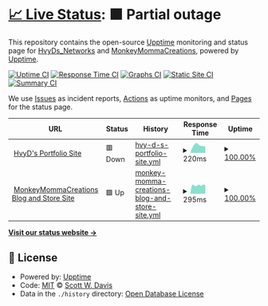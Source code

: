 # [📈 Live Status](https://HvyD.github.io/UpTime_monitor): <!--live status--> **🟧 Partial outage**

This repository contains the open-source [Upptime](https://upptime.js.org) monitoring and status page for [HvyDs_Networks](http://www.HvyD.us) and [MonkeyMommaCreations](https://www.monkeymommacreations.com), powered by [Upptime](https://github.com/upptime/upptime).

[![Uptime CI](https://github.com/HvyD/UpTime_monitor/workflows/Uptime%20CI/badge.svg)](https://github.com/upptime/upptime/actions?query=workflow%3A%22Uptime+CI%22)
[![Response Time CI](https://github.com/HvyD/UpTime_monitor/workflows/Response%20Time%20CI/badge.svg)](https://github.com/upptime/upptime/actions?query=workflow%3A%22Response+Time+CI%22)
[![Graphs CI](https://github.com/HvyD/UpTime_monitor/workflows/Graphs%20CI/badge.svg)](https://github.com/upptime/upptime/actions?query=workflow%3A%22Graphs+CI%22)
[![Static Site CI](https://github.com/HvyD/UpTime_monitor/workflows/Static%20Site%20CI/badge.svg)](https://github.com/upptime/upptime/actions?query=workflow%3A%22Static+Site+CI%22)
[![Summary CI](https://github.com/HvyD/UpTime_monitor/workflows/Summary%20CI/badge.svg)](https://github.com/upptime/upptime/actions?query=workflow%3A%22Summary+CI%22)

We use [Issues](https://github.com/HvyD/UpTime_monitor/issues) as incident reports, [Actions](https://github.com/HvyD/UpTime_monitor/actions) as uptime monitors, and [Pages](https://HvyD.github.io/UpTime_monitor) for the status page.

<!--start: status pages-->
<!-- This summary is generated by Upptime (https://github.com/upptime/upptime) -->
<!-- Do not edit this manually, your changes will be overwritten -->
<!-- prettier-ignore -->
| URL | Status | History | Response Time | Uptime |
| --- | ------ | ------- | ------------- | ------ |
| <img alt="" src="https://favicons.githubusercontent.com/www.hvyd.us" height="13"> [HvyD's Portfolio Site](http://www.hvyd.us) | 🟥 Down | [hvy-d-s-portfolio-site.yml](https://github.com/HvyD/UpTime_monitor/commits/HEAD/history/hvy-d-s-portfolio-site.yml) | <details><summary><img alt="Response time graph" src="./graphs/hvy-d-s-portfolio-site/response-time-week.png" height="20"> 220ms</summary><br><a href="https://HvyD.github.io/UpTime_monitor/history/hvy-d-s-portfolio-site"><img alt="Response time 284" src="https://img.shields.io/endpoint?url=https%3A%2F%2Fraw.githubusercontent.com%2FHvyD%2FUpTime_monitor%2FHEAD%2Fapi%2Fhvy-d-s-portfolio-site%2Fresponse-time.json"></a><br><a href="https://HvyD.github.io/UpTime_monitor/history/hvy-d-s-portfolio-site"><img alt="24-hour response time 195" src="https://img.shields.io/endpoint?url=https%3A%2F%2Fraw.githubusercontent.com%2FHvyD%2FUpTime_monitor%2FHEAD%2Fapi%2Fhvy-d-s-portfolio-site%2Fresponse-time-day.json"></a><br><a href="https://HvyD.github.io/UpTime_monitor/history/hvy-d-s-portfolio-site"><img alt="7-day response time 220" src="https://img.shields.io/endpoint?url=https%3A%2F%2Fraw.githubusercontent.com%2FHvyD%2FUpTime_monitor%2FHEAD%2Fapi%2Fhvy-d-s-portfolio-site%2Fresponse-time-week.json"></a><br><a href="https://HvyD.github.io/UpTime_monitor/history/hvy-d-s-portfolio-site"><img alt="30-day response time 239" src="https://img.shields.io/endpoint?url=https%3A%2F%2Fraw.githubusercontent.com%2FHvyD%2FUpTime_monitor%2FHEAD%2Fapi%2Fhvy-d-s-portfolio-site%2Fresponse-time-month.json"></a><br><a href="https://HvyD.github.io/UpTime_monitor/history/hvy-d-s-portfolio-site"><img alt="1-year response time 284" src="https://img.shields.io/endpoint?url=https%3A%2F%2Fraw.githubusercontent.com%2FHvyD%2FUpTime_monitor%2FHEAD%2Fapi%2Fhvy-d-s-portfolio-site%2Fresponse-time-year.json"></a></details> | <details><summary><a href="https://HvyD.github.io/UpTime_monitor/history/hvy-d-s-portfolio-site">100.00%</a></summary><a href="https://HvyD.github.io/UpTime_monitor/history/hvy-d-s-portfolio-site"><img alt="All-time uptime 100.00%" src="https://img.shields.io/endpoint?url=https%3A%2F%2Fraw.githubusercontent.com%2FHvyD%2FUpTime_monitor%2FHEAD%2Fapi%2Fhvy-d-s-portfolio-site%2Fuptime.json"></a><br><a href="https://HvyD.github.io/UpTime_monitor/history/hvy-d-s-portfolio-site"><img alt="24-hour uptime 100.00%" src="https://img.shields.io/endpoint?url=https%3A%2F%2Fraw.githubusercontent.com%2FHvyD%2FUpTime_monitor%2FHEAD%2Fapi%2Fhvy-d-s-portfolio-site%2Fuptime-day.json"></a><br><a href="https://HvyD.github.io/UpTime_monitor/history/hvy-d-s-portfolio-site"><img alt="7-day uptime 100.00%" src="https://img.shields.io/endpoint?url=https%3A%2F%2Fraw.githubusercontent.com%2FHvyD%2FUpTime_monitor%2FHEAD%2Fapi%2Fhvy-d-s-portfolio-site%2Fuptime-week.json"></a><br><a href="https://HvyD.github.io/UpTime_monitor/history/hvy-d-s-portfolio-site"><img alt="30-day uptime 100.00%" src="https://img.shields.io/endpoint?url=https%3A%2F%2Fraw.githubusercontent.com%2FHvyD%2FUpTime_monitor%2FHEAD%2Fapi%2Fhvy-d-s-portfolio-site%2Fuptime-month.json"></a><br><a href="https://HvyD.github.io/UpTime_monitor/history/hvy-d-s-portfolio-site"><img alt="1-year uptime 100.00%" src="https://img.shields.io/endpoint?url=https%3A%2F%2Fraw.githubusercontent.com%2FHvyD%2FUpTime_monitor%2FHEAD%2Fapi%2Fhvy-d-s-portfolio-site%2Fuptime-year.json"></a></details>
| <img alt="" src="https://favicons.githubusercontent.com/www.monkeymommacreations.com" height="13"> [MonkeyMommaCreations Blog and Store Site](https://www.monkeymommacreations.com) | 🟩 Up | [monkey-momma-creations-blog-and-store-site.yml](https://github.com/HvyD/UpTime_monitor/commits/HEAD/history/monkey-momma-creations-blog-and-store-site.yml) | <details><summary><img alt="Response time graph" src="./graphs/monkey-momma-creations-blog-and-store-site/response-time-week.png" height="20"> 295ms</summary><br><a href="https://HvyD.github.io/UpTime_monitor/history/monkey-momma-creations-blog-and-store-site"><img alt="Response time 322" src="https://img.shields.io/endpoint?url=https%3A%2F%2Fraw.githubusercontent.com%2FHvyD%2FUpTime_monitor%2FHEAD%2Fapi%2Fmonkey-momma-creations-blog-and-store-site%2Fresponse-time.json"></a><br><a href="https://HvyD.github.io/UpTime_monitor/history/monkey-momma-creations-blog-and-store-site"><img alt="24-hour response time 300" src="https://img.shields.io/endpoint?url=https%3A%2F%2Fraw.githubusercontent.com%2FHvyD%2FUpTime_monitor%2FHEAD%2Fapi%2Fmonkey-momma-creations-blog-and-store-site%2Fresponse-time-day.json"></a><br><a href="https://HvyD.github.io/UpTime_monitor/history/monkey-momma-creations-blog-and-store-site"><img alt="7-day response time 295" src="https://img.shields.io/endpoint?url=https%3A%2F%2Fraw.githubusercontent.com%2FHvyD%2FUpTime_monitor%2FHEAD%2Fapi%2Fmonkey-momma-creations-blog-and-store-site%2Fresponse-time-week.json"></a><br><a href="https://HvyD.github.io/UpTime_monitor/history/monkey-momma-creations-blog-and-store-site"><img alt="30-day response time 312" src="https://img.shields.io/endpoint?url=https%3A%2F%2Fraw.githubusercontent.com%2FHvyD%2FUpTime_monitor%2FHEAD%2Fapi%2Fmonkey-momma-creations-blog-and-store-site%2Fresponse-time-month.json"></a><br><a href="https://HvyD.github.io/UpTime_monitor/history/monkey-momma-creations-blog-and-store-site"><img alt="1-year response time 322" src="https://img.shields.io/endpoint?url=https%3A%2F%2Fraw.githubusercontent.com%2FHvyD%2FUpTime_monitor%2FHEAD%2Fapi%2Fmonkey-momma-creations-blog-and-store-site%2Fresponse-time-year.json"></a></details> | <details><summary><a href="https://HvyD.github.io/UpTime_monitor/history/monkey-momma-creations-blog-and-store-site">100.00%</a></summary><a href="https://HvyD.github.io/UpTime_monitor/history/monkey-momma-creations-blog-and-store-site"><img alt="All-time uptime 100.00%" src="https://img.shields.io/endpoint?url=https%3A%2F%2Fraw.githubusercontent.com%2FHvyD%2FUpTime_monitor%2FHEAD%2Fapi%2Fmonkey-momma-creations-blog-and-store-site%2Fuptime.json"></a><br><a href="https://HvyD.github.io/UpTime_monitor/history/monkey-momma-creations-blog-and-store-site"><img alt="24-hour uptime 100.00%" src="https://img.shields.io/endpoint?url=https%3A%2F%2Fraw.githubusercontent.com%2FHvyD%2FUpTime_monitor%2FHEAD%2Fapi%2Fmonkey-momma-creations-blog-and-store-site%2Fuptime-day.json"></a><br><a href="https://HvyD.github.io/UpTime_monitor/history/monkey-momma-creations-blog-and-store-site"><img alt="7-day uptime 100.00%" src="https://img.shields.io/endpoint?url=https%3A%2F%2Fraw.githubusercontent.com%2FHvyD%2FUpTime_monitor%2FHEAD%2Fapi%2Fmonkey-momma-creations-blog-and-store-site%2Fuptime-week.json"></a><br><a href="https://HvyD.github.io/UpTime_monitor/history/monkey-momma-creations-blog-and-store-site"><img alt="30-day uptime 100.00%" src="https://img.shields.io/endpoint?url=https%3A%2F%2Fraw.githubusercontent.com%2FHvyD%2FUpTime_monitor%2FHEAD%2Fapi%2Fmonkey-momma-creations-blog-and-store-site%2Fuptime-month.json"></a><br><a href="https://HvyD.github.io/UpTime_monitor/history/monkey-momma-creations-blog-and-store-site"><img alt="1-year uptime 100.00%" src="https://img.shields.io/endpoint?url=https%3A%2F%2Fraw.githubusercontent.com%2FHvyD%2FUpTime_monitor%2FHEAD%2Fapi%2Fmonkey-momma-creations-blog-and-store-site%2Fuptime-year.json"></a></details>

<!--end: status pages-->

[**Visit our status website →**](https://HvyD.github.io/UpTime_monitor)

## 📄 License

- Powered by: [Upptime](https://github.com/upptime/upptime)
- Code: [MIT](./LICENSE) © [Scott W. Davis](http://www.HvyD.us)
- Data in the `./history` directory: [Open Database License](https://opendatacommons.org/licenses/odbl/1-0/)
